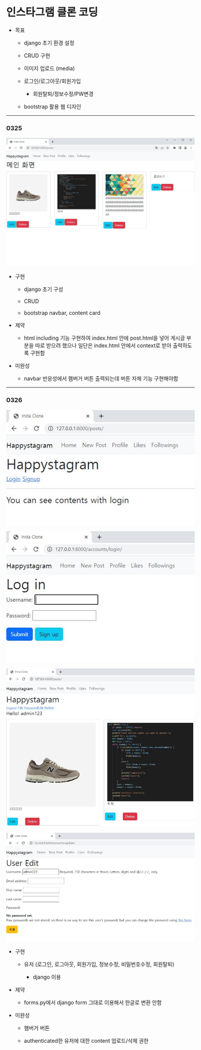 # 인스타그램 클론 코딩

- 목표
  
  - django 초기 환경 설정
  
  - CRUD 구현
  
  - 이미지 업로드 (media)
  
  - 로그인/로그아웃/회원가입
    
    - 회원탈퇴/정보수정/PW변경
  
  - bootstrap 활용 웹 디자인

---

### 0325

![0326django_instagram_pjt.JPG](README_assets/43696dcb3cc3e03d2fe7cbd04038e39c904a3084.JPG)

- 구현
  
  - django 초기 구성
  
  - CRUD
  
  - bootstrap navbar, content card

- 제약
  
  - html including 기능 구현하여 index.html 안에 post.html을 넣어 게시글 부분을 따로 받으려 했으나 일단은 index.html 안에서 context로 받아 출력하도록 구현함

- 미완성
  
  - navbar 반응성에서 햄버거 버튼 출력되는데 버튼 자체 기능 구현해야함

---

### 0326

![0326django_instagram_pjt_index_without_login.JPG](README_assets/58f2df79c0f14a1c6ae0f66cb65e275372ffe90c.JPG)

![0326django_instagram_pjt_login.JPG](README_assets/1656f0130ba7716992e3a8b54de1a7d7d9b95f45.JPG)

![0326django_instagram_pjt_index_with_login.JPG](README_assets/e2e5cdb27627b8845f78297b1044bb364024a9d7.JPG)

![0326django_instagram_pjt_edit.JPG](README_assets/b2271e17e4f1f8a5ad585ab04ef5d82d0a5305a3.JPG)

- 구현
  
  - 유저 (로그인, 로그아웃, 회원가입, 정보수정, 비밀번호수정, 회원탈퇴)
    
    - django 이용

- 제약
  
  - forms.py에서 django form 그대로 이용해서 한글로 변환 안함

- 미완성
  
  - 햄버거 버튼
  
  - authenticated한 유저에 대한 content 업로드/삭제 권한
